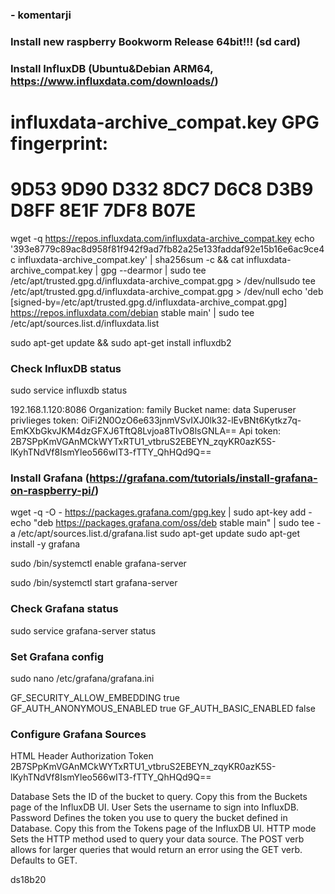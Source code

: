 
### - komentarji

### Install new raspberry Bookworm Release 64bit!!! (sd card)


### Install InfluxDB (Ubuntu&Debian ARM64,  https://www.influxdata.com/downloads/)

# influxdata-archive_compat.key GPG fingerprint:
#     9D53 9D90 D332 8DC7 D6C8 D3B9 D8FF 8E1F 7DF8 B07E

wget -q https://repos.influxdata.com/influxdata-archive_compat.key
echo '393e8779c89ac8d958f81f942f9ad7fb82a25e133faddaf92e15b16e6ac9ce4c influxdata-archive_compat.key' | sha256sum -c && cat influxdata-archive_compat.key | gpg --dearmor | sudo tee /etc/apt/trusted.gpg.d/influxdata-archive_compat.gpg > /dev/nullsudo tee /etc/apt/trusted.gpg.d/influxdata-archive_compat.gpg > /dev/null
echo 'deb [signed-by=/etc/apt/trusted.gpg.d/influxdata-archive_compat.gpg] https://repos.influxdata.com/debian stable main' | sudo tee /etc/apt/sources.list.d/influxdata.list

sudo apt-get update && sudo apt-get install influxdb2


### Check InfluxDB status
sudo service influxdb status

192.168.1.120:8086
Organization: family
Bucket name: data
Superuser privlieges token: OiFi2N0OzO6e633jnmVSvIXJ0lk32-lEvBNt6Kytkz7q-EmKXbGkvJKM4dzGFXJ6TftQ8Lvjoa8TIvO8lsGNLA==
Api token: 2B7SPpKmVGAnMCkWYTxRTU1_vtbruS2EBEYN_zqyKR0azK5S-lKyhTNdVf8IsmYleo566wIT3-fTTY_QhHQd9Q==

### Install Grafana (https://grafana.com/tutorials/install-grafana-on-raspberry-pi/)

wget -q -O - https://packages.grafana.com/gpg.key | sudo apt-key add -
echo "deb https://packages.grafana.com/oss/deb stable main" | sudo tee -a /etc/apt/sources.list.d/grafana.list
sudo apt-get update
sudo apt-get install -y grafana

sudo /bin/systemctl enable grafana-server

sudo /bin/systemctl start grafana-server

### Check Grafana status
sudo service grafana-server status

### Set Grafana config
sudo nano /etc/grafana/grafana.ini 

GF_SECURITY_ALLOW_EMBEDDING true
GF_AUTH_ANONYMOUS_ENABLED true
GF_AUTH_BASIC_ENABLED false

### Configure Grafana Sources
HTML Header
Authorization    Token 2B7SPpKmVGAnMCkWYTxRTU1_vtbruS2EBEYN_zqyKR0azK5S-lKyhTNdVf8IsmYleo566wIT3-fTTY_QhHQd9Q==

Database	Sets the ID of the bucket to query. Copy this from the Buckets page of the InfluxDB UI.
User		Sets the username to sign into InfluxDB.
Password	Defines the token you use to query the bucket defined in Database. Copy this from the Tokens page of the InfluxDB UI.
HTTP mode	Sets the HTTP method used to query your data source. The POST verb allows for larger queries that would return an error using the GET verb. Defaults to GET.

ds18b20
